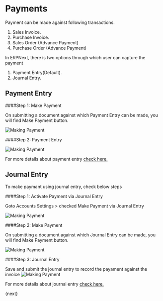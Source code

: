 # Payments

Payment can be made against following transactions.

  1. Sales Invoice.
  2. Purchase Invoice.
  3. Sales Order (Advance Payment)
  4. Purchase Order (Advance Payment)
  
In ERPNext, there is two options through which user can capture the payment

  1. Payment Entry(Default).
  2. Journal Entry.
  
## Payment Entry

####Step 1: Make Payment

On submitting a document against which Payment Entry can be made, you will find Make Payment button.

<img class="screenshot" alt="Making Payment" src="/assets/erpnext_docs/assets/img/accounts/payment-entry-1.png">

####Step 2: Payment Entry

<img class="screenshot" alt="Making Payment" src="/assets/erpnext_docs/assets/img/accounts/payment-entry-9.png">

For more details about payment entry [check here.](/docs/user/manual/en/accounts/payment-entry)

## Journal Entry

To make paymant using journal entry, check below steps

####Step 1: Activate Payment via Journal Entry

Goto Accounts Settings > checked Make Payment via Journal Entry

<img class="screenshot" alt="Making Payment" src="/assets/erpnext_docs/assets/img/accounts/account-settings.png">

####Step 2: Make Payment

On submitting a document against which Journal Entry can be made, you will find Make Payment button.

<img class="screenshot" alt="Making Payment" src="/assets/erpnext_docs/assets/img/accounts/payment-entry-1.png">

####Step 3: Journal Entry

Save and submit the journal entry to record the payament against the invoice
<img class="screenshot" alt="Making Payment" src="/assets/erpnext_docs/assets/img/accounts/journal-entry.png">

For more details about journal entry [check here.](/docs/user/manual/en/accounts/journal-entry)

{next}
